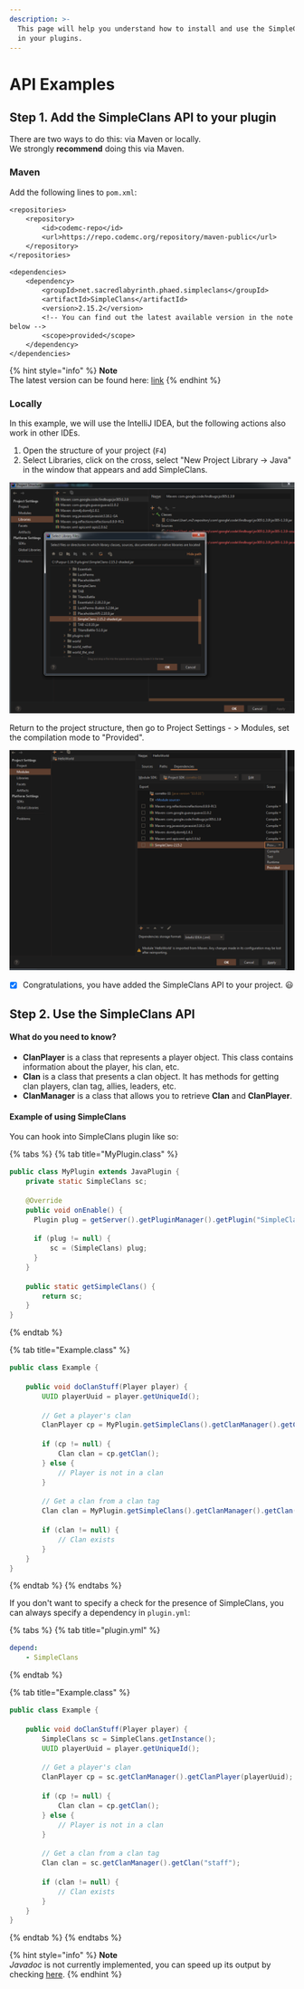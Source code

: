 ```yaml
---
description: >-
  This page will help you understand how to install and use the SimpleClans API
  in your plugins.
---
```


# API Examples

## Step 1. Add the SimpleClans API to your plugin

There are two ways to do this: via Maven or locally.   
We strongly **recommend** doing this via Maven.

### Maven

Add the following lines to `pom.xml`:

```markup
<repositories>
    <repository>
        <id>codemc-repo</id>
        <url>https://repo.codemc.org/repository/maven-public</url>
    </repository>
</repositories>
```

```markup
<dependencies>
    <dependency>
        <groupId>net.sacredlabyrinth.phaed.simpleclans</groupId>
        <artifactId>SimpleClans</artifactId>
        <version>2.15.2</version> 
        <!-- You can find out the latest available version in the note below -->
        <scope>provided</scope>
    </dependency>
</dependencies>
```

{% hint style="info" %}
**Note**  
The latest version can be found here: [link](https://github.com/RoinujNosde/SimpleClans/releases)
{% endhint %}

### Locally

In this example, we will use the IntelliJ IDEA, but the following actions also work in other IDEs.

1. Open the structure of your project \(`F4`\)
2. Select Libraries, click on the cross, select "New Project Library -&gt; Java" in the window that appears and add SimpleClans.

![](../.gitbook/assets/izobrazhenie%20%284%29%20%281%29.png)

Return to the project structure, then go to Project Settings - &gt; Modules, set the compilation mode to "Provided".

![](../.gitbook/assets/izobrazhenie%20%285%29%20%281%29.png)

* [x] Congratulations, you have added the SimpleClans API to your project. 😃

## Step 2. Use the SimpleClans API

#### What do you need to know?

* **ClanPlayer** is a class that represents a player object. This class contains information about the player, his clan, etc.
* **Clan** is a class that presents a clan object. It has methods for getting clan players, clan tag, allies, leaders, etc.
* **ClanManager** is a class that allows you to retrieve **Clan** and **ClanPlayer**.

#### Example of using SimpleClans

You can hook into SimpleClans plugin like so:

{% tabs %}
{% tab title="MyPlugin.class" %}
```java
public class MyPlugin extends JavaPlugin {
    private static SimpleClans sc;
     
    @Override   
    public void onEnable() {
      Plugin plug = getServer().getPluginManager().getPlugin("SimpleClans");
      
      if (plug != null) {
          sc = (SimpleClans) plug;
      }
    }
    
    public static getSimpleClans() {
        return sc;
    }
}
```
{% endtab %}

{% tab title="Example.class" %}
```java
public class Example {

    public void doClanStuff(Player player) {
        UUID playerUuid = player.getUniqueId();
        
        // Get a player's clan
        ClanPlayer cp = MyPlugin.getSimpleClans().getClanManager().getClanPlayer(playerUuid);
            
        if (cp != null) {
            Clan clan = cp.getClan();
        } else {
            // Player is not in a clan
        }
    
        // Get a clan from a clan tag
        Clan clan = MyPlugin.getSimpleClans().getClanManager().getClan("staff");
    
        if (clan != null) {
            // Clan exists
        }
    }
}
```
{% endtab %}
{% endtabs %}

If you don't want to specify a check for the presence of SimpleClans, you can always specify a dependency in `plugin.yml`:

{% tabs %}
{% tab title="plugin.yml" %}
```yaml
depend:
    - SimpleClans
```
{% endtab %}

{% tab title="Example.class" %}
```java
public class Example {

    public void doClanStuff(Player player) {
        SimpleClans sc = SimpleClans.getInstance();
        UUID playerUuid = player.getUniqueId();
        
        // Get a player's clan
        ClanPlayer cp = sc.getClanManager().getClanPlayer(playerUuid);
            
        if (cp != null) {
            Clan clan = cp.getClan();
        } else {
            // Player is not in a clan
        }
    
        // Get a clan from a clan tag
        Clan clan = sc.getClanManager().getClan("staff");
        
        if (clan != null) {
            // Clan exists
        }
    }
}
```
{% endtab %}
{% endtabs %}

{% hint style="info" %}
**Note**  
_Javadoc_ is not currently implemented, you can speed up its output by checking [here](https://github.com/RoinujNosde/SimpleClans/discussions/210).
{% endhint %}

